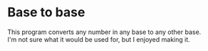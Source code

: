 # Base to base
This program converts any number in any base to any other base.\
I'm not sure what it would be used for, but I enjoyed making it.
